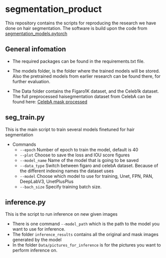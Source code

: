 # segmentation_product
This repository contains the scripts for reproducing the research we have done on hair segmentation.
The software is build upon the code from [segmentation_models.pytorch](https://github.com/qubvel/segmentation_models.pytorch)

## General infomation
- The required packages can be found in the requirements.txt file.

- The models folder, is the folder where the trained models will be stored. Also the pretrained models from earlier research can be found there, for further evaluation.

- The Data folder contains the Figaro1K dataset, and the Celeb1k dataset.
The full preprocessed haisegmentation dataset from CelebA can be found here: [CelebA mask processed](https://drive.google.com/file/d/16WEPwGDfCgLoi6t_1-VxzJqEyUSleNL8/view?usp=sharing)

## seg_train.py
This is the main script to train several models finetuned for hair segmentation

- Commands 
  - `--epoch` Number of epoch to train the model, default is 40
  - `--plot` Choose to save the loss and IOU score figures
  - `--model_name` Name of the model that is going to be saved
  - `--data_type` Switch between figaro and celebA dataset. Because of the different indexing names the dataset uses
  - `--model` Choose which model to use for training, Unet, FPN, PAN, DeepLabV3, UnetPlusPlus
  - `--bach_size` Specify training batch size.

## inference.py
This is the script to run inference on new given images
 - There is one command `--model_path` which is the path to the model you want to use for inference.
 - The folder `inference_results` contains all the original and mask images generated by the model
 - In the folder `Data/pictures_for_inference` is for the pictures you want to perform inference on. 

